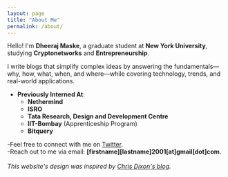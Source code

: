 ```yaml
---
layout: page
title: "About Me"
permalink: /about/
---
```




Hello! I'm **Dheeraj Maske**, a graduate student at **New York University**, studying **Cryptonetworks** and **Entrepreneurship**.  

I write blogs that simplify complex ideas by answering the fundamentals—why, how, what, when, and where—while covering technology, trends, and real-world applications.

- **Previously Interned At**:  
  - **Nethermind**  
  - **ISRO**  
  - **Tata Research, Design and Development Centre**  
  - **IIT-Bombay** (Apprenticeship Program)  
  - **Bitquery**

-Feel free to connect with me on [Twitter](https://x.com/Dheeraj_maske).  
-Reach out to me via email: **[firstname][lastname]2001[at]gmail[dot]com**.
<br>
<br>
*This website's design was inspired by [Chris Dixon's blog](https://cdixon.org/).*